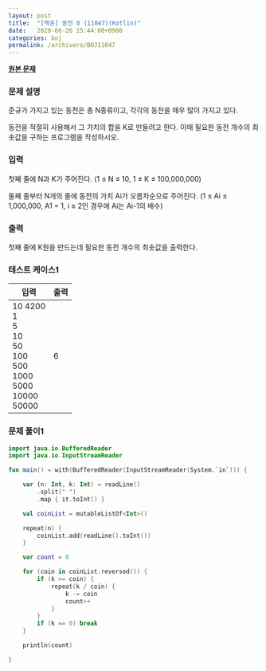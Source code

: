 ```yaml
---
layout: post
title:  "[백준] 동전 0 (11047)(Kotlin)"
date:   2020-06-26 15:44:00+0900
categories: boj
permalink: /archivers/BOJ11047
---
```


**[원본 문제](https://www.acmicpc.net/problem/11047)**

### 문제 설명

준규가 가지고 있는 동전은 총 N종류이고, 각각의 동전을 매우 많이 가지고 있다.

동전을 적절히 사용해서 그 가치의 합을 K로 만들려고 한다. 이때 필요한 동전 개수의 최솟값을 구하는 프로그램을 작성하시오.


### 입력

첫째 줄에 N과 K가 주어진다. (1 ≤ N ≤ 10, 1 ≤ K ≤ 100,000,000)

둘째 줄부터 N개의 줄에 동전의 가치 Ai가 오름차순으로 주어진다. (1 ≤ Ai ≤ 1,000,000, A1 = 1, i ≥ 2인 경우에 Ai는 Ai-1의 배수)


### 출력

첫째 줄에 K원을 만드는데 필요한 동전 개수의 최솟값을 출력한다.


### 테스트 케이스1

|입력|출력|
|-----|-----|
|10 4200<br>1<br>5<br>10<br>50<br>100<br>500<br>1000<br>5000<br>10000<br>50000|6|


### 문제 풀이1

```kotlin
import java.io.BufferedReader
import java.io.InputStreamReader

fun main() = with(BufferedReader(InputStreamReader(System.`in`))) {

    var (n: Int, k: Int) = readLine()
        .split(" ")
        .map { it.toInt() }

    val coinList = mutableListOf<Int>()

    repeat(n) {
        coinList.add(readLine().toInt())
    }

    var count = 0

    for (coin in coinList.reversed()) {
        if (k >= coin) {
            repeat(k / coin) {
                k -= coin
                count++
            }
        }
        if (k == 0) break
    }

    println(count)

}
```
